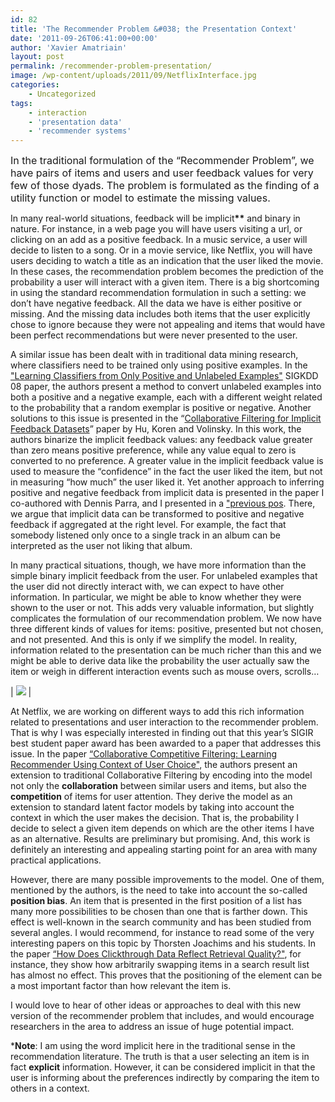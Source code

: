 ```yaml
---
id: 82
title: 'The Recommender Problem &#038; the Presentation Context'
date: '2011-09-26T06:41:00+00:00'
author: 'Xavier Amatriain'
layout: post
permalink: /recommender-problem-presentation/
image: /wp-content/uploads/2011/09/NetflixInterface.jpg
categories:
    - Uncategorized
tags:
    - interaction
    - 'presentation data'
    - 'recommender systems'
---
```


<span style="font-size: 12pt;">In the traditional formulation of the “Recommender Problem”, we have pairs of items and users and user feedback values for very few of those dyads. The problem is formulated as the finding of a utility function or model to estimate the missing values.</span>

In many real-world situations, feedback will be implicit<span style="font-weight: bold;">\*\*</span> and binary in nature. For instance, in a web page you will have users visiting a url, or clicking on an add as a positive feedback. In a music service, a user will decide to listen to a song. Or in a movie service, like Netflix, you will have users deciding to watch a title as an indication that the user liked the movie. In these cases, the recommendation problem becomes the prediction of the probability a user will interact with a given item. There is a big shortcoming in using the standard recommendation formulation in such a setting: we don’t have negative feedback. All the data we have is either positive or missing. And the missing data includes both items that the user explicitly chose to ignore because they were not appealing and items that would have been perfect recommendations but were never presented to the user.

A similar issue has been dealt with in traditional data mining research, where classifiers need to be trained only using positive examples. In the ["Learning Classifiers from Only Positive and Unlabeled Examples"](http://www.cse.ucsd.edu/users/elkan/posonly.pdf) SIGKDD 08 paper, the authors present a method to convert unlabeled examples into both a positive and a negative example, each with a different weight related to the probability that a random exemplar is positive or negative. Another solutions to this issue is presented in the “[Collaborative Filtering for Implicit Feedback Datasets](http://research.yahoo.com/files/HuKorenVolinsky-ICDM08.pdf)” paper by Hu, Koren and Volinsky. In this work, the authors binarize the implicit feedback values: any feedback value greater than zero means positive preference, while any value equal to zero is converted to no preference. A greater value in the implicit feedback value is used to measure the “confidence” in the fact the user liked the item, but not in measuring “how much” the user liked it. Yet another approach to inferring positive and negative feedback from implicit data is presented in the paper I co-authored with Dennis Parra, and I presented in a ["previous pos](/_posts/walk-talk-on-combination-of-implicit.html). There, we argue that implicit data can be transformed to positive and negative feedback if aggregated at the right level. For example, the fact that somebody listened only once to a single track in an album can be interpreted as the user not liking that album.

In many practical situations, though, we have more information than the simple binary implicit feedback from the user. For unlabeled examples that the user did not directly interact with, we can expect to have other information. In particular, we might be able to know whether they were shown to the user or not. This adds very valuable information, but slightly complicates the formulation of our recommendation problem. We now have three different kinds of values for items: positive, presented but not chosen, and not presented. And this is only if we simplify the model. In reality, information related to the presentation can be much richer than this and we might be able to derive data like the probability the user actually saw the item or weigh in different interaction events such as mouse overs, scrolls…

| ![](/blog/images/NetflixInterface.jpg) |

At Netflix, we are working on different ways to add this rich information related to presentations and user interaction to the recommender problem. That is why I was especially interested in finding out that this year’s SIGIR best student paper award has been awarded to a paper that addresses this issue. In the paper [“Collaborative Competitive Filtering: Learning  
Recommender Using Context of User Choice"](http://www.cc.gatech.edu/%7Esyang46/papers/SIGIR11CCF.pdf), the authors present an extension to traditional Collaborative Filtering by encoding into the model not only the **collaboration** between similar users and items, but also the **competition** of items for user attention. They derive the model as an extension to standard latent factor models by taking into account the context in which the user makes the decision. That is, the probability I decide to select a given item depends on which are the other items I have as an alternative. Results are preliminary but promising. And, this work is definitely an interesting and appealing starting point for an area with many practical applications.

However, there are many possible improvements to the model. One of them, mentioned by the authors, is the need to take into account the so-called **position bias**. An item that is presented in the first position of a list has many more possibilities to be chosen than one that is farther down. This effect is well-known in the search community and has been studied from several angles. I would recommend, for instance to read some of the very interesting papers on this topic by Thorsten Joachims and his students. In the paper [“How Does Clickthrough Data Reflect Retrieval Quality?"](http://www.cs.cornell.edu/People/tj/publications/radlinski_etal_08b.pdf), for instance, they show how arbitrarily swapping items in a search result list has almost no effect. This proves that the positioning of the element can be a most important factor than how relevant the item is.

I would love to hear of other ideas or approaches to deal with this new version of the recommender problem that includes, and would encourage researchers in the area to address an issue of huge potential impact.

***Note**: I am using the word implicit here in the traditional sense in the recommendation literature. The truth is that a user selecting an item is in fact **explicit** information. However, it can be considered implicit in that the user is informing about the preferences indirectly by comparing the item to others in a context.
